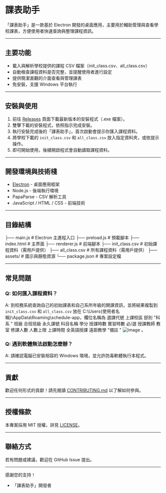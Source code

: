 # 課表助手

「課表助手」是一款基於 Electron 開發的桌面應用，主要用於輔助管理與查看學校課表，方便使用者快速查詢與整理課程資訊。

---

## 主要功能

- 載入與解析學校提供的課程 CSV 檔案（init_class.csv、all_class.csv）
- 自動檢查課程資料是否完整，並提醒使用者進行設定
- 提供簡潔直觀的介面查看與管理課表
- 免安裝，支援 Windows 平台執行

---

## 安裝與使用

1. 前往 [Releases](https://github.com/你的GitHub帳號/你的專案/releases) 頁面下載最新版本的安裝程式（.exe 檔案）。
2. 雙擊下載的安裝程式，依照指示完成安裝。
3. 執行安裝完成後的「課表助手」，首次啟動會提示你匯入課程資料。
4. 將學校下載的 `init_class.csv` 和 `all_class.csv` 放入指定資料夾，或依提示操作。
5. 即可開始使用，後續開啟程式會自動讀取課程資料。

---

## 開發環境與技術棧

- [Electron](https://www.electronjs.org/) - 桌面應用框架
- Node.js - 後端執行環境
- PapaParse - CSV 解析工具
- JavaScript / HTML / CSS - 前端技術

---

## 目錄結構

├── main.js # Electron 主進程入口
├── preload.js # 預載腳本
├── index.html # 主界面
├── renderer.js # 前端腳本
├── init_class.csv # 初始課程資料（需用戶提供）
├── all_class.csv # 所有課程資料（需用戶提供）
├── assets/ # 圖示與靜態資源
└── package.json # 專案設定檔

---

## 常見問題

### Q: 如何匯入課程資料？
A: 到校務系統查詢自己的初始課表和自己系所年級的開課資訊，並將結果複製到 `init_class.csv` 和 `all_class.csv` 放在 C:\Users\{使用者名稱}\AppData\Roaming\schedule-app，欄位名稱為 選課代號	上課校區	部別	"科系											"	班級	合班班級	永久課號	科目名稱	學分	授課時數	實習時數	必/選	授課教師	教室	修課人數	人數上限	上課時間	全英語授課	遠距教學	"備註	"
![image](https://github.com/user-attachments/assets/c20966a8-113c-4a87-8605-0c793975018b)
。

### Q: 遇到軟體無法啟動怎麼辦？
A: 請確認電腦已安裝相容的 Windows 環境，並允許防毒軟體執行本程式。

---

## 貢獻

歡迎任何形式的貢獻！請先閱讀 [CONTRIBUTING.md](./CONTRIBUTING.md) 以了解如何參與。

---

## 授權條款

本專案採用 MIT 授權，詳見 [LICENSE](./LICENSE)。

---

## 聯絡方式

若有問題或建議，歡迎在 GitHub Issue 提出。

---

感謝您的支持！  
- 「課表助手」開發者
